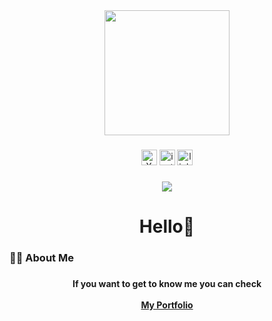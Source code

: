 <div align="center">
  <img height="200" src="https://media2.giphy.com/media/v1.Y2lkPTc5MGI3NjExM2dtOWxoaTg0cmJydXd6cXg5M2JmZjNhcnBxMXU4eXgzdXpvOHJ1dSZlcD12MV9pbnRlcm5hbF9naWZfYnlfaWQmY3Q9Zw/RoFXqXWN639Qs/giphy.gif"  />
</div>

###

<div align="center">
  <a href="https://x.com/Johrespi"><img src="https://img.shields.io/static/v1?message= &logo=X&label=&color=000000&logoColor=white&labelColor=&style=for-the-badge "height="25" alt="X logo"  /></a>
  <a href="https://www.instagram.com/johannramz/"><img src="https://img.shields.io/static/v1?message=Instagram&logo=instagram&label=&color=E4405F&logoColor=white&labelColor=&style=for-the-badge" height="25" alt="instagram logo"  /></a>
  <a href="https://www.linkedin.com/in/johann-ramírez-espinoza-9b359a222/"><img src="https://img.shields.io/static/v1?message=LinkedIn&logo=linkedin&label=&color=0077B5&logoColor=white&labelColor=&style=for-the-badge" height="25" alt="linkedin logo"/></a>
</div>

###

<div align="center">
  <img src="https://visitor-badge.laobi.icu/badge?page_id=Johrespi.Johrespi&"  />
</div>

###

<h1 align="center">Hello👋</h1>

###

<h3 align="left">👩‍💻  About Me</h3>

###

<h4 align="center">If you want to get to know me you can check<br><br><a href="https://johrespi.github.io/johannramz/">My Portfolio</a></h4>

###
